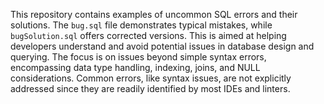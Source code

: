 This repository contains examples of uncommon SQL errors and their solutions.  The `bug.sql` file demonstrates typical mistakes, while `bugSolution.sql` offers corrected versions.  This is aimed at helping developers understand and avoid potential issues in database design and querying.  The focus is on issues beyond simple syntax errors, encompassing data type handling, indexing, joins, and NULL considerations.   Common errors, like syntax issues, are not explicitly addressed since they are readily identified by most IDEs and linters.